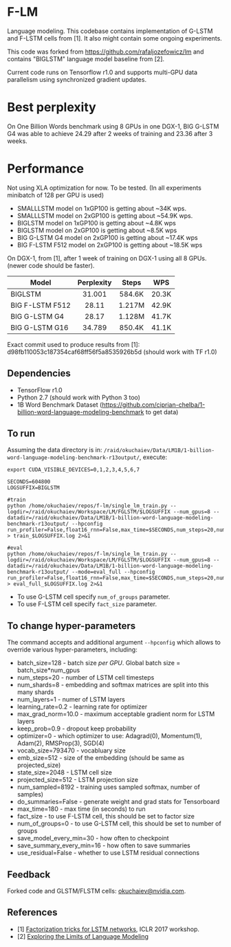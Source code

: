 # F-LM

Language modeling. This codebase contains implementation of G-LSTM and
F-LSTM cells from [1]. It also might contain some ongoing experiments.

This code was forked from https://github.com/rafaljozefowicz/lm and contains "BIGLSTM" language model baseline from [2].

Current code runs on Tensorflow r1.0 and supports multi-GPU data parallelism using synchronized gradient updates.

# Best perplexity
On One Billion Words benchmark using 8 GPUs in one DGX-1, BIG G-LSTM G4 was able to achieve 24.29 after 2 weeks of training and 23.36 after 3 weeks.

# Performance
Not using XLA optimization for now. To be tested.
(In all experiments minibatch of 128 per GPU is used)

* SMALLLSTM model on 1xGP100 is getting about ~34K wps.
* SMALLLSTM model on 2xGP100 is getting about ~54.9K wps.
* BIGLSTM model on 1xGP100 is getting about ~4.8K wps
* BIGLSTM model on 2xGP100 is getting about ~8.5K wps
* BIG G-LSTM G4 model on 2xGP100 is getting about ~17.4K wps
* BIG F-LSTM F512 model on 2xGP100 is getting about ~18.5K wps


On DGX-1, from [1], after 1 week of training on DGX-1 using all 8 GPUs.
(newer code should be faster).

| Model           | Perplexity | Steps      | WPS         |
| --------------- | :--------: | :--------: | :---------: |
| BIGLSTM         | 31.001     |    584.6K  |  20.3K      |
| BIG F-LSTM F512 | 28.11      |    1.217M  |  42.9K      |
| BIG G-LSTM G4   | 28.17      |    1.128M  |  41.7K      |
| BIG G-LSTM G16  | 34.789     |    850.4K  |  41.1K      |

Exact commit used to produce results from [1]: d98fb110053c187354caf68ff56f5a8535926b5d (should work with TF r1.0)

## Dependencies
* TensorFlow r1.0
* Python 2.7 (should work with Python 3 too)
* 1B Word Benchmark Dataset (https://github.com/ciprian-chelba/1-billion-word-language-modeling-benchmark to get data)

## To run
Assuming the data directory is in: `/raid/okuchaiev/Data/LM1B/1-billion-word-language-modeling-benchmark-r13output/`, execute:

```
export CUDA_VISIBLE_DEVICES=0,1,2,3,4,5,6,7

SECONDS=604800
LOGSUFFIX=BIGLSTM

#train
python /home/okuchaiev/repos/f-lm/single_lm_train.py --logdir=/raid/okuchaiev/Workspace/LM/FGLSTM/$LOGSUFFIX --num_gpus=8 --datadir=/raid/okuchaiev/Data/LM1B/1-billion-word-language-modeling-benchmark-r13output/ --hpconfig run_profiler=False,float16_rnn=False,max_time=$SECONDS,num_steps=20,num_shards=8,num_layers=2,learning_rate=0.2,max_grad_norm=1,keep_prob=0.9,emb_size=1024,projected_size=1024,state_size=8192,num_sampled=8192,batch_size=128  > train_$LOGSUFFIX.log 2>&1

#eval
python /home/okuchaiev/repos/f-lm/single_lm_train.py --logdir=/raid/okuchaiev/Workspace/LM/FGLSTM/$LOGSUFFIX --num_gpus=8 --datadir=/raid/okuchaiev/Data/LM1B/1-billion-word-language-modeling-benchmark-r13output/ --mode=eval_full --hpconfig run_profiler=False,float16_rnn=False,max_time=$SECONDS,num_steps=20,num_shards=8,num_layers=2,learning_rate=0.2,max_grad_norm=1,keep_prob=0.9,emb_size=1024,projected_size=1024,state_size=8192,num_sampled=8192,batch_size=16 > eval_full_$LOGSUFFIX.log 2>&1
```
* To use G-LSTM cell specify ```num_of_groups``` parameter.
* To use F-LSTM cell specify ```fact_size``` parameter.

## To change hyper-parameters

The command accepts and additional argument `--hpconfig` which allows to override various hyper-parameters, including:
* batch_size=128 - batch size *per GPU*. Global batch size = batch_size*num_gpus
* num_steps=20 - number of LSTM cell timesteps
* num_shards=8 - embedding and softmax matrices are split into this many shards
* num_layers=1 - numer of LSTM layers
* learning_rate=0.2 - learning rate for optimizer
* max_grad_norm=10.0 -  maximum acceptable gradient norm for LSTM layers
* keep_prob=0.9 - dropout keep probability
* optimizer=0 - which optimizer to use: Adagrad(0), Momentum(1), Adam(2), RMSProp(3), SGD(4)
* vocab_size=793470 - vocabluary size
* emb_size=512 - size of the embedding (should be same as projected_size)
* state_size=2048 - LSTM cell size
* projected_size=512 - LSTM projection size
* num_sampled=8192 - training uses sampled softmax, number of samples)
* do_summaries=False - generate weight and grad stats for Tensorboard
* max_time=180 - max time (in seconds) to run
* fact_size - to use F-LSTM cell, this should be set to factor size
* num_of_groups=0 - to use G-LSTM cell, this should be set to number of groups
* save_model_every_min=30 - how often to checkpoint
* save_summary_every_min=16 - how often to save summaries
* use_residual=False - whether to use LSTM residual connections

## Feedback
Forked code and GLSTM/FLSTM cells: okuchaiev@nvidia.com.

## References
* [1] [Factorization tricks for LSTM networks](https://openreview.net/forum?id=ByxWXyNFg&noteId=ByxWXyNFg), ICLR 2017 workshop.
* [2] [Exploring the Limits of Language Modeling](https://arxiv.org/abs/1602.02410)
